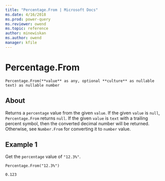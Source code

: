 ```yaml
---
title: "Percentage.From | Microsoft Docs"
ms.date: 4/16/2018
ms.prod: power-query
ms.reviewer: owend
ms.topic: reference
author: minewiskan
ms.author: owend
manager: kfile
---
```

# Percentage.From
`Percentage.From(**value** as any, optional **culture** as nullable text) as nullable number`

## About
Returns a `percentage` value from the given `value`. If the given `value` is `null`, `Percentage.From` returns `null`. If the given `value` is `text` with a trailing percent symbol, then the converted decimal number will be returned. Otherwise, see `Number.From` for converting it to `number` value.

## Example 1
Get the `percentage` value of `"12.3%"`.

`Percentage.From("12.3%")`

`0.123`



  
